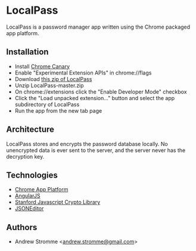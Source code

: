LocalPass
=========

LocalPass is a password manager app written using the Chrome packaged app platform. 


Installation
------------

* Install [Chrome Canary][canary-dl]
* Enable "Experimental Extension APIs" in chrome://flags
* Download [this zip of LocalPass][localpass-dl]
* Unzip LocalPass-master.zip
* On chrome://extensions click the "Enable Developer Mode" checkbox
* Click the "Load unpacked extension..." button and select the app subdirectory of LocalPass
* Run the app from the new tab page

Architecture
------------

LocalPass stores and encrypts the password database locally. No unencrypted data is ever sent to the server, and the server never has the decryption key.


Technologies
------------

* [Chrome App Platform][chrome-app-platform]
* [AngularJS][angularjs]
* [Stanford Javascript Crypto Library][sjcl]
* [JSONEditor][jsoneditor]

Authors
-------

* Andrew Stromme &lt;andrew.stromme@gmail.com&gt;


[canary-dl]: https://www.google.com/intl/en/chrome/browser/canary.html
[localpass-dl]: https://github.com/astromme/LocalPass/archive/master.zip
[chrome-app-platform]: http://developer.chrome.com/stable/apps/about_apps.html
[angularjs]: http://angularjs.org/
[sjcl]: http://bitwiseshiftleft.github.com/sjcl/
[jsoneditor]: https://github.com/josdejong/jsoneditoronline